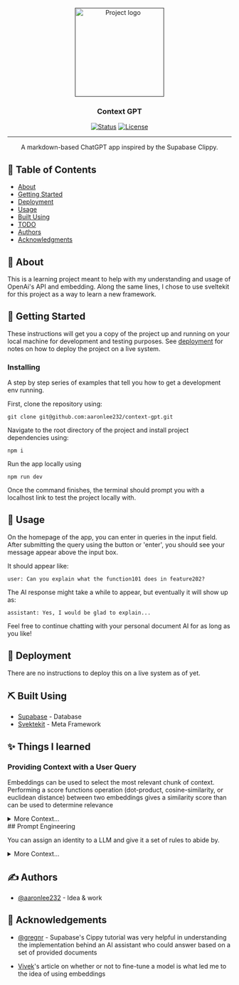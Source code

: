 <p align="center">
  <a href="" rel="noopener">
 <img width=200px height=200px src="https://i.imgur.com/6wj0hh6.jpg" alt="Project logo"></a>
</p>

<h3 align="center">Context GPT</h3>

<div align="center">

[![Status](https://img.shields.io/badge/status-complete-success.svg)]()
[![License](https://img.shields.io/badge/license-MIT-blue.svg)](/LICENSE)

</div>

---

<p align="center"> A markdown-based ChatGPT app inspired by the Supabase Clippy.
    <br> 
</p>

## 📝 Table of Contents

- [About](#about)
- [Getting Started](#getting_started)
- [Deployment](#deployment)
- [Usage](#usage)
- [Built Using](#built_using)
- [TODO](./TODO.md)
- [Authors](#authors)
- [Acknowledgments](#acknowledgement)

## 🧐 About <a name = "about"></a>

This is a learning project meant to help with my understanding and usage of OpenAi's API and embedding. Along the same lines, I chose to use sveltekit for this project as a way to learn a new framework.

## 🏁 Getting Started <a name = "getting_started"></a>

These instructions will get you a copy of the project up and running on your local machine for development and testing purposes. See [deployment](#deployment) for notes on how to deploy the project on a live system.

### Installing

A step by step series of examples that tell you how to get a development env running.

First, clone the repository using:

```
git clone git@github.com:aaronlee232/context-gpt.git
```

Navigate to the root directory of the project and install project dependencies using:

```
npm i
```

Run the app locally using

```
npm run dev
```

Once the command finishes, the terminal should prompt you with a localhost link to test the project locally with.

## 🎈 Usage <a name="usage"></a>

On the homepage of the app, you can enter in queries in the input field. After submitting the query using the button or 'enter', you should see your message appear above the input box.

It should appear like:

```
user: Can you explain what the function101 does in feature202?
```

The AI response might take a while to appear, but eventually it will show up as:

```
assistant: Yes, I would be glad to explain...
```

Feel free to continue chatting with your personal document AI for as long as you like!

## 🚀 Deployment <a name = "deployment"></a>

There are no instructions to deploy this on a live system as of yet.

## ⛏️ Built Using <a name = "built_using"></a>

- [Supabase](https://supabase.com/) - Database
- [Svektekit](https://kit.svelte.dev/) - Meta Framework

## ✨ Things I learned

### Providing Context with a User Query

Embeddings can be used to select the most relevant chunk of context. Performing a score functions operation (dot-product, cosine-similarity, or euclidean distance) between two embeddings gives a similarity score than can be used to determine relevance

<details><summary>More Context...</summary>

I knew coming into this project that I needed a way to provide additional context to the LLM model if I wanted it to respond to queries using the documents I provided it with.

After a bit of research, I realized that I had three options:

1. Fine-tune a model with my documents
2. Send all my documents before any user queries
3. Use embeddings to select the most relevant chunks of my document to send with my user queries

With this project being primarily a learning project, costly solutions were unfortunately not feasable, elimating fine-tuning. Between the last two options, I ended up choosing option 3 due to its elegance (and because sending many documents would likely rack of a hefty bill as well).

</details>
## Prompt Engineering

You can assign an identity to a LLM and give it a set of rules to abide by.

<details><summary>More Context...</summary>
Being able to restrict the scope of what the LLM could use as a resource to respond to a query was a blessing and a curse.
<br/>
<br/>
On one hand, it enabled me to restrict the LLM from straying from the contents of the documents and hallucinating answers, but on the other hand it was difficult to balance the restrictiveness of the prompt in a way that it could still reference conversation details without hallucinating.

</details>

## ✍️ Authors <a name = "authors"></a>

- [@aaronlee232](https://github.com/aaronlee232) - Idea & work

## 🎉 Acknowledgements <a name = "acknowledgement"></a>

- [@gregnr](https://github.com/supabase/supabase/commits?author=gregnr) - Supabase's Cippy tutorial was very helpful in understanding the implementation behind an AI assistant who could answer based on a set of provided documents

- [Vivek](https://towardsdatascience.com/when-should-you-fine-tune-llms-2dddc09a404a)'s article on whether or not to fine-tune a model is what led me to the idea of using embeddings
